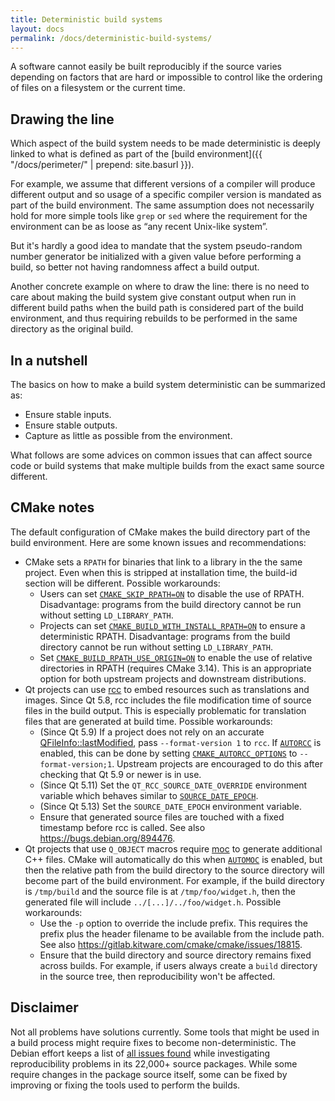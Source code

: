 ```yaml
---
title: Deterministic build systems
layout: docs
permalink: /docs/deterministic-build-systems/
---
```


A software cannot easily be built reproducibly if the source varies
depending on factors that are hard or impossible to control like the
ordering of files on a filesystem or the current time.

Drawing the line
----------------

Which aspect of the build system needs to be made deterministic is
deeply linked to what is defined as part of the
[build environment]({{ "/docs/perimeter/" | prepend: site.basurl }}).

For example, we assume that different versions of a compiler will
produce different output and so usage of a specific
compiler version is mandated as part of the build environment. The same
assumption does not necessarily hold for more simple tools like `grep`
or `sed` where the requirement for the environment can be as loose as
“any recent Unix-like system”.

But it's hardly a good idea to mandate that the system pseudo-random
number generator be initialized with a given value before performing a
build, so better not having randomness affect a build output.

Another concrete example on where to draw the line: there is no need to
care about making the build system give constant output when run in
different build paths when the build path is considered part of the
build environment, and thus requiring rebuilds to be performed in the
same directory as the original build.

In a nutshell
-------------

The basics on how to make a build system deterministic can be summarized
as:

 * Ensure stable inputs.
 * Ensure stable outputs.
 * Capture as little as possible from the environment.

What follows are some advices on common issues that can affect source
code or build systems that make multiple builds from the exact same
source different.

CMake notes
-----------
The default configuration of CMake makes the build directory part of the
build environment. Here are some known issues and recommendations:

 * CMake sets a `RPATH` for binaries that link to a library in the the
   same project. Even when this is stripped at installation time, the
   build-id section will be different. Possible workarounds:
   * Users can set
     [`CMAKE_SKIP_RPATH=ON`](https://cmake.org/cmake/help/latest/variable/CMAKE_SKIP_RPATH.html)
     to disable the use of RPATH.
     Disadvantage: programs from the build directory cannot be run without
     setting `LD_LIBRARY_PATH`.
   * Projects can set
     [`CMAKE_BUILD_WITH_INSTALL_RPATH=ON`](https://cmake.org/cmake/help/latest/variable/CMAKE_BUILD_WITH_INSTALL_RPATH.html)
     to ensure a deterministic RPATH.
     Disadvantage: programs from the build directory cannot be run without
     setting `LD_LIBRARY_PATH`.
   * Set
     [`CMAKE_BUILD_RPATH_USE_ORIGIN=ON`](https://cmake.org/cmake/help/latest/prop_tgt/BUILD_RPATH_USE_ORIGIN.html)
     to enable the use of relative directories in RPATH (requires CMake
     3.14). This is an appropriate option for both upstream projects
     and downstream distributions.
 * Qt projects can use [rcc](https://doc.qt.io/qt-5/rcc.html) to embed
   resources such as translations and images. Since Qt 5.8, rcc includes
   the file modification time of source files in the build output.
   This is especially problematic for translation files that are
   generated at build time. Possible workarounds:
   * (Since Qt 5.9) If a project does not rely on an accurate
     [QFileInfo::lastModified](https://doc.qt.io/qt-5/qfileinfo.html#lastModified),
     pass `--format-version 1` to `rcc`. If
     [`AUTORCC`](https://cmake.org/cmake/help/latest/prop_tgt/AUTORCC.html)
     is enabled, this can be done by setting
     [`CMAKE_AUTORCC_OPTIONS`](https://cmake.org/cmake/help/latest/variable/CMAKE_AUTORCC_OPTIONS.html)
     to `--format-version;1`. Upstream projects are encouraged to do
     this after checking that Qt 5.9 or newer is in use.
   * (Since Qt 5.11) Set the `QT_RCC_SOURCE_DATE_OVERRIDE` environment
     variable which behaves similar to
     [`SOURCE_DATE_EPOCH`](https://reproducible-builds.org/specs/source-date-epoch/).
   * (Since Qt 5.13) Set the `SOURCE_DATE_EPOCH` environment variable.
   * Ensure that generated source files are touched with a fixed
     timestamp before rcc is called. See also <https://bugs.debian.org/894476>.
 * Qt projects that use `Q_OBJECT` macros require
   [moc](https://doc.qt.io/qt-5/moc.html) to generate additional C++
   files. CMake will automatically do this when
   [`AUTOMOC`](https://cmake.org/cmake/help/latest/prop_tgt/AUTOMOC.html)
   is enabled, but then the relative path from the build directory to
   the source directory will become part of the build environment.
   For example, if the build directory is `/tmp/build` and the source
   file is at `/tmp/foo/widget.h`, then the generated file will include
   `../[...]/../foo/widget.h`. Possible workarounds:
   * Use the `-p` option to override the include prefix. This requires
     the prefix plus the header filename to be available from the
     include path.
     See also <https://gitlab.kitware.com/cmake/cmake/issues/18815>.
   * Ensure that the build directory and source directory remains fixed
     across builds. For example, if users always create a `build`
     directory in the source tree, then reproducibility won't be
     affected.

Disclaimer
----------

Not all problems have solutions currently. Some tools that might be used
in a build process might require fixes to become non-deterministic. The
Debian effort keeps a list of [all issues
found](https://reproducible.debian.net/index_issues.html) while
investigating reproducibility problems in its 22,000+ source packages.
While some require changes in the package source itself, some can be
fixed by improving or fixing the tools used to perform the builds.
